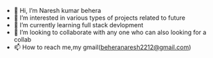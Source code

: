 - 👋 Hi, I’m Naresh kumar behera
- 👀 I’m interested in various types of projects related to future
- 🌱 I’m currently learning full stack devlopment
- 💞️ I’m looking to collaborate with any one who can also looking for a collab
- 📫 How to reach me,my gmail(beheranaresh2212@gmail.com)

<!---
naesh12/naesh12 is a ✨ special ✨ repository because its `README.md` (this file) appears on your GitHub profile.
You can click the Preview link to take a look at your changes.
--->
